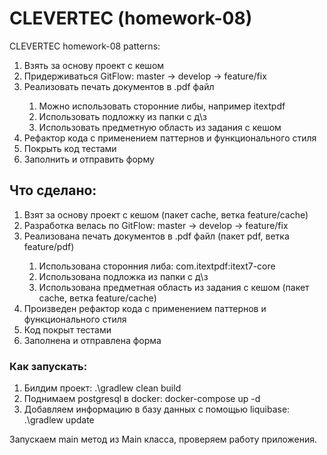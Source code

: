 <h1>CLEVERTEC (homework-08)</h1>

<p>CLEVERTEC homework-08 patterns:</p>
<ol>
<li>Взять за основу проект с кешом</li>
<li>Придерживаться GitFlow: master -> develop -> feature/fix</li>
<li>Реализовать печать документов в .pdf файл</li>
<ol>
<li>Можно использовать сторонние либы, например itextpdf</li>
<li>Использовать подложку из папки с д\з</li>
<li>Использовать предметную область из задания с кешом</li>
</ol>
<li>Рефактор кода с применением паттернов и функционального стиля</li>
<li>Покрыть код тестами</li>
<li>Заполнить и отправить форму</li>
</ol>

<h2>Что сделано:</h2>
<ol>
<li>Взят за основу проект с кешом (пакет cache, ветка feature/cache)</li>
<li>Разработка велась по GitFlow: master -> develop -> feature/fix</li>
<li>Реализована печать документов в .pdf файл (пакет pdf, ветка feature/pdf)</li>
<ol>
<li>Использована сторонния либа: com.itextpdf:itext7-core</li>
<li>Использована подложка из папки с д\з</li>
<li>Использована предметная область из задания с кешом (пакет cache, ветка feature/cache)</li>
</ol>
<li>Произведен рефактор кода с применением паттернов и функционального стиля</li>
<li>Код покрыт тестами</li>
<li>Заполнена и отправлена форма</li>
</ol>

<h3>Как запускать:</h3>
<ol>
<li>Билдим проект: .\gradlew clean build</li>
<li>Поднимаем postgresql в docker: docker-compose up -d</li>
<li>Добавляем информацию в базу данных с помощью liquibase: .\gradlew update</li>
</ol>
<p>Запускаем main метод из Main класса, проверяем работу приложения.</p>
